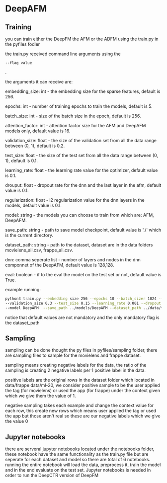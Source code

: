 # DeepAFM

## Training

you can train either the DeepFM the AFM or the ADFM using the train.py in the pyfiles fodler

the train.py received command line arguments using the 
```
--flag value
```
.

the arguments it can receive are: 

  embedding_size: int - the embedding size for the sparse features, default is 256.
  
  epochs: int - number of training epochs to train the models, default is 5.
  
  batch_size: int - size of the batch size in the epoch, default is 256.
 
  attention_factor: int - attention factor size for the AFM and DeepAFM models only, default value is 16.
  
  validation_size: float - the size of the validation set from all the data range between (0, 1), default is 0.2.
  
  test_size: float - the size of the test set from all the data range between (0, 1), default is 0.1.
  
  learning_rate: float - the learning rate value for the optimizer, default value is 0.1.
  
  drouput: float - dropout rate for the dnn and the last layer in the afm, default value is 0.1.
  
  regularization: float - l2 regularization value for the dnn layers in the models, default value is 0.1.
  
  model: string - the models you can choose to train from which are: AFM, DeepAFM.
  
  save_path: string - path to save model checkpoint, default value is './' which is the current directory.
  
  dataset_path: string - path to the dataset, dataset are in the data folders movielens_all.csv, frappe_all.csv.
  
  dnn: comma seperate list - number of layers and nodes in the dnn componnet of the DeepAFM, default value is 128,128.
  
  eval: boolean - if to the eval the model on the test set or not, default value is True.
  
  example running:
  ```sh
  python3 train.py --embedding size 256 --epochs 10 --batch_sizer 1024 --attention_factor 64 \
  --validation_size 0.3 --test_size 0.15 --learning_rate 0.001 --dropout 0.3 --regularization 0.5\
  --model DeepAFM  --save_path ../models/DeepAFM --dataset_path ../data/frappe_all.csv --dnn 512,256,256 --eval True
  ```
  
  notice that default values are not mandatory and the only mandatory flag is the dataset_path
  
## Sampling

  sampling can be done thought the py files in pyfiles/sampling folder, there are sampling files to sample for the movielens and frappe dataset.
  
  sampling means creating negative labels for the data, the ratio of the sampling is creating 2 negative labels per 1 positive label in the data.
  
  positive labels are the original rows in the dataset folder which located in data/frappe data/ml-20, we consider positive sample to be the user applied the tag (for movielens) or used the app (for frappe) under the context given which we give them the value of 1.
  
  negative sampling takes each example and change the context value for each row, this create new rows which means user applied the tag or used the app but those aren't real so these are our negative labels which we give the value 0
  
  
## Jupyter notebooks
  there are serveral jupyter notebooks located under the notebooks folder, these notebook have the same functionality as the train.py file
  but are seperate for each dataset and model so there are total of 6 notebooks. running the entire notebook will load the data, preprocess it, train the model and in the end evaluate on the test set.
  Jupyter notebooks is needed in order to run the DeepCTR version of DeepFM
